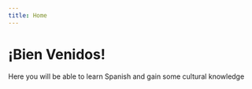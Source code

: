 ```yaml
---
title: Home
---
```


<h1>¡Bien Venidos!</h1>
<p> Here you will be able to learn Spanish and gain some cultural knowledge</p>
